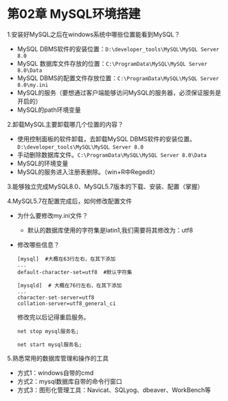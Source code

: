 # 第02章 MySQL环境搭建

1.安装好MySQL之后在windows系统中哪些位置能看到MySQL？

* MySQL DBMS软件的安装位置：`D:\developer_tools\MySQL\MySQL Server 8.0`
* MySQL 数据库文件存放的位置：`C:\ProgramData\MySQL\MySQL Server 8.0\Data`
* MySQL DBMS的配置文件存放位置：`C:\ProgramData\MySQL\MySQL Server 8.0\my.ini`
* MySQL的服务（要想通过客户端能够访问MySQL的服务器，必须保证服务是开启的）
* MySQL的path环境变量

2.卸载MySQL主要卸载哪几个位置的内容？

* 使用控制面板的软件卸载，去卸载MySQL DBMS软件的安装位置。`D:\developer_tools\MySQL\MySQL Server 8.0`
* 手动删除数据库文件。`C:\ProgramData\MySQL\MySQL Server 8.0\Data`
* MySQL的环境变量
* MySQL的服务进入注册表删除。（win+R中Regedit）

3.能够独立完成MySQL8.0、MySQL5.7版本的下载、安装、配置（掌握）

4.MySQL5.7在配置完成后，如何修改配置文件

* 为什么要修改my.ini文件？
  * 默认的数据库使用的字符集是latin1,我们需要将其修改为：utf8

* 修改哪些信息？

  ```mysql
  [mysql]  #大概在63行左右，在其下添加
  ... 
  default-character-set=utf8  #默认字符集
  
  [mysqld]  # 大概在76行左右，在其下添加
  ...
  character-set-server=utf8
  collation-server=utf8_general_ci
  ```
  
  修改完以后记得重启服务。
  
  ```
  net stop mysql服务名;
  
  net start mysql服务名;
  ```
  
  

5.熟悉常用的数据库管理和操作的工具

* 方式1：windows自带的cmd
* 方式2：mysql数据库自带的命令行窗口
* 方式3：图形化管理工具：Navicat、SQLyog、dbeaver、WorkBench等
